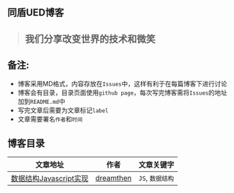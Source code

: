 ## 同盾UED博客

> ## 我们分享改变世界的技术和微笑

## 备注: 
* 博客采用MD格式，内容存放在`Issues`中，这样有利于在每篇博客下进行讨论
* 博客会有目录，目录页面使用`github page`，每次写完博客需将`Issues`的地址加到`README.md`中
* 写完文章后需要为文章标记`label`
* 文章需要署名`作者`和`时间`

## 博客目录

| 文章地址 | 作者 | 文章关键字 |
| ---- | ----- | ---- | 
|[数据结构Javascript实现](https://github.com/every-component/blog/issues/1)  | [dreamthen](https://github.com/dreamthen) | `JS`, `数据结构`|


 